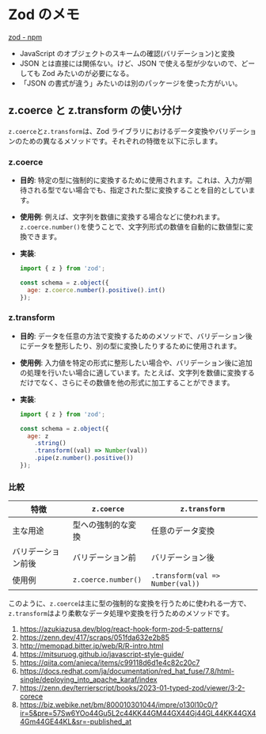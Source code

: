 # Zod のメモ

[zod - npm](https://www.npmjs.com/package/zod)

- JavaScript のオブジェクトのスキームの確認(バリデーション)と変換
- JSON とは直接には関係ない。けど、JSON で使える型が少ないので、どーしても Zod みたいのが必要になる。
- 「JSON の書式が違う」みたいのは別のパッケージを使った方がいい。

## z.coerce と z.transform の使い分け

`z.coerce`と`z.transform`は、Zod ライブラリにおけるデータ変換やバリデーションのための異なるメソッドです。それぞれの特徴を以下に示します。

### z.coerce

- **目的**: 特定の型に強制的に変換するために使用されます。これは、入力が期待される型でない場合でも、指定された型に変換することを目的としています。
- **使用例**: 例えば、文字列を数値に変換する場合などに使われます。`z.coerce.number()`を使うことで、文字列形式の数値を自動的に数値型に変換できます。
- **実装**:

  ```javascript
  import { z } from 'zod';

  const schema = z.object({
    age: z.coerce.number().positive().int()
  });
  ```

### z.transform

- **目的**: データを任意の方法で変換するためのメソッドで、バリデーション後にデータを整形したり、別の型に変換したりするために使用されます。
- **使用例**: 入力値を特定の形式に整形したい場合や、バリデーション後に追加の処理を行いたい場合に適しています。たとえば、文字列を数値に変換するだけでなく、さらにその数値を他の形式に加工することができます。
- **実装**:

  ```javascript
  import { z } from 'zod';

  const schema = z.object({
    age: z
      .string()
      .transform((val) => Number(val))
      .pipe(z.number().positive())
  });
  ```

### 比較

| 特徴               | `z.coerce`          | `z.transform`                    |
| ------------------ | ------------------- | -------------------------------- |
| 主な用途           | 型への強制的な変換  | 任意のデータ変換                 |
| バリデーション前後 | バリデーション前    | バリデーション後                 |
| 使用例             | `z.coerce.number()` | `.transform(val => Number(val))` |

このように、`z.coerce`は主に型の強制的な変換を行うために使われる一方で、`z.transform`はより柔軟なデータ処理や変換を行うためのメソッドです。

1. https://azukiazusa.dev/blog/react-hook-form-zod-5-patterns/
2. https://zenn.dev/417/scraps/051fda632e2b85
3. http://memopad.bitter.jp/web/R/R-intro.html
4. https://mitsuruog.github.io/javascript-style-guide/
5. https://qiita.com/anieca/items/c99118d6d1e4c82c20c7
6. https://docs.redhat.com/ja/documentation/red_hat_fuse/7.8/html-single/deploying_into_apache_karaf/index
7. https://zenn.dev/terrierscript/books/2023-01-typed-zod/viewer/3-2-corece
8. https://biz.webike.net/bm/800010301044/impre/o130l10c0/?ir=5&pre=57Sw6YOo44Gu5L2c44KK44GM44GX44Gj44GL44KK44GX44Gm44GE44KL&sr=-published_at
